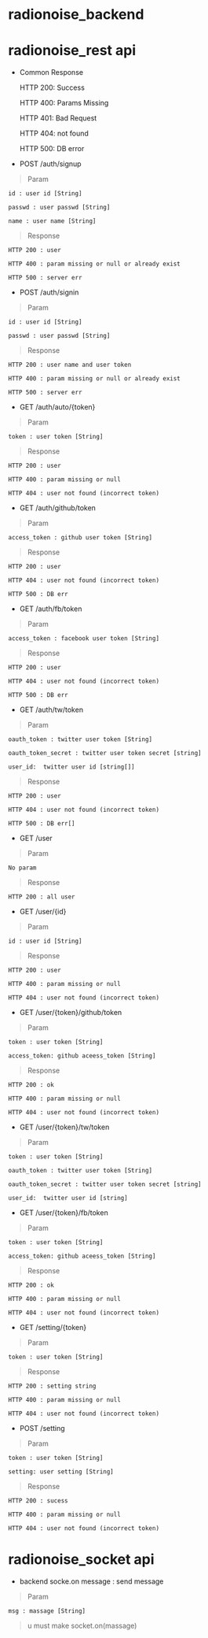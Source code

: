 # radionoise_backend

# radionoise_rest api

* Common Response

    HTTP 200: Success
    
    HTTP 400: Params Missing
    
    HTTP 401: Bad Request
    
    HTTP 404: not found
  
    HTTP 500: DB error
 
* POST /auth/signup

> Param

    id : user id [String]
    
    passwd : user passwd [String]
    
    name : user name [String]

>  Response

    HTTP 200 : user

    HTTP 400 : param missing or null or already exist
    
    HTTP 500 : server err
    
* POST /auth/signin

> Param

    id : user id [String]
    
    passwd : user passwd [String]

>  Response

    HTTP 200 : user name and user token

    HTTP 400 : param missing or null or already exist
    
    HTTP 500 : server err
    
     
* GET /auth/auto/{token}

> Param

    token : user token [String]

>  Response

    HTTP 200 : user

    HTTP 400 : param missing or null

    HTTP 404 : user not found (incorrect token)
    
* GET /auth/github/token

> Param

    access_token : github user token [String]

>  Response

    HTTP 200 : user

    HTTP 404 : user not found (incorrect token)
    
    HTTP 500 : DB err
    
* GET /auth/fb/token

> Param

    access_token : facebook user token [String]

>  Response

    HTTP 200 : user

    HTTP 404 : user not found (incorrect token)
    
    HTTP 500 : DB err
    
* GET /auth/tw/token

> Param

    oauth_token : twitter user token [String]
    
    oauth_token_secret : twitter user token secret [string]
    
    user_id:  twitter user id [string[]]

>  Response

    HTTP 200 : user

    HTTP 404 : user not found (incorrect token)
    
    HTTP 500 : DB err[]
    
* GET /user

> Param

    No param

>  Response

    HTTP 200 : all user
    
* GET /user/{id}

> Param

    id : user id [String]

>  Response

    HTTP 200 : user

    HTTP 400 : param missing or null

    HTTP 404 : user not found (incorrect token)
    
* GET /user/{token}/github/token

> Param

    token : user token [String]
    
    access_token: github aceess_token [String]

>  Response

    HTTP 200 : ok

    HTTP 400 : param missing or null

    HTTP 404 : user not found (incorrect token)
    
* GET /user/{token}/tw/token

> Param

    token : user token [String]

    oauth_token : twitter user token [String]
    
    oauth_token_secret : twitter user token secret [string]
    
    user_id:  twitter user id [string]
    
* GET /user/{token}/fb/token

> Param

    token : user token [String]
    
    access_token: github aceess_token [String]

>  Response

    HTTP 200 : ok

    HTTP 400 : param missing or null

    HTTP 404 : user not found (incorrect token)
    
* GET /setting/{token}

> Param

    token : user token [String]

>  Response

    HTTP 200 : setting string

    HTTP 400 : param missing or null

    HTTP 404 : user not found (incorrect token)
    
    
* POST /setting

> Param

    token : user token [String]
    
    setting: user setting [String]

>  Response

    HTTP 200 : sucess

    HTTP 400 : param missing or null

    HTTP 404 : user not found (incorrect token)

# radionoise_socket api

* backend socke.on message : send message

> Param

    msg : massage [String]

> u must make socket.on(massage)

